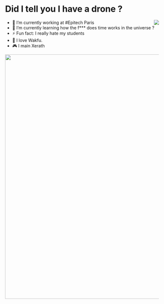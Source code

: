# Did I tell you I have a drone ?

<img align="right" src="https://github-readme-stats.vercel.app/api?username=LeandreBl&show_icons=true">

- 🔭 I’m currently working at #Epitech Paris
- 🌱 I’m currently learning how the f*** does time works in the universe ?
- ⚡ Fun fact: I really hate my students
- :milky_way: I love Wakfu.
- :video_game: I main Xerath
<p align="center">
  <img width="800" src="https://ddragon.leagueoflegends.com/cdn/img/champion/splash/Xerath_0.jpg">
<p/>
